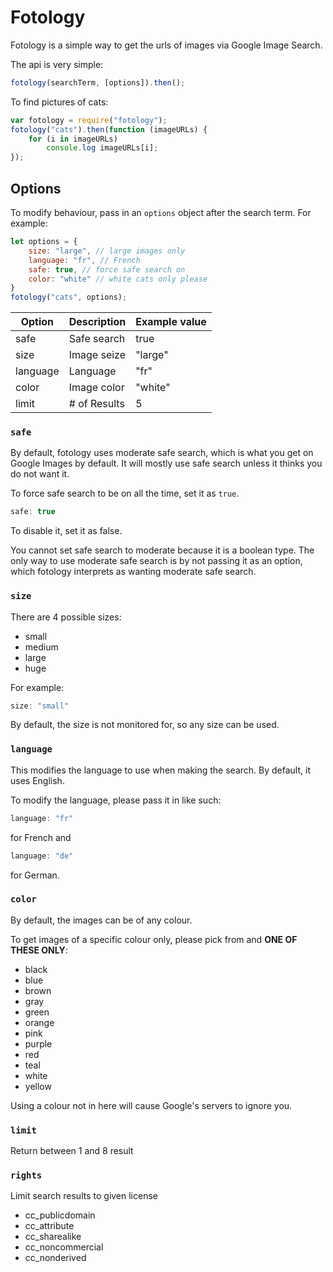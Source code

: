 Fotology
==========
Fotology is a simple way to get the urls of images via Google Image Search.

The api is very simple:
```javascript
fotology(searchTerm, [options]).then();
```

To find pictures of cats:
```javascript
var fotology = require("fotology");
fotology("cats").then(function (imageURLs) {
    for (i in imageURLs)
        console.log imageURLs[i];
});
```

Options
-------
To modify behaviour, pass in an `options` object after the search term. For example:
```javascript
let options = {
    size: "large", // large images only
    language: "fr", // French
    safe: true, // force safe search on
    color: "white" // white cats only please
}
fotology("cats", options);
```

Option   | Description  | Example value
-------  |------------- |-----------------
safe     | Safe search  | true
size     | Image seize  | "large"
language | Language     | "fr"
color    | Image color  | "white"
limit    | # of Results | 5

### `safe`
By default, fotology uses moderate safe search, which is what you get on Google Images by default. It will mostly use safe search unless it thinks you do not want it.

To force safe search to be on all the time, set it as `true`.
```javascript
safe: true
```
To disable it, set it as false.

You cannot set safe search to moderate because it is a boolean type. The only way to use moderate safe search is by not passing it as an option, which fotology interprets as wanting moderate safe search.

### `size`
There are 4 possible sizes:
- small
- medium
- large
- huge

For example:
```javascript
size: "small"
```

By default, the size is not monitored for, so any size can be used.

### `language`
This modifies the language to use when making the search. By default, it uses English.

To modify the language, please pass it in like such:
```javascript
language: "fr"
```
for French and
```javascript
language: "de"
```
for German.

### `color`
By default, the images can be of any colour.

To get images of a specific colour only, please pick from and **ONE OF THESE ONLY**:
* black
* blue
* brown
* gray
* green
* orange
* pink
* purple
* red
* teal
* white
* yellow

Using a colour not in here will cause Google's servers to ignore you.

### `limit`
Return between 1 and 8 result

### `rights`
Limit search results to given license

* cc_publicdomain
* cc_attribute
* cc_sharealike
* cc_noncommercial
* cc_nonderived
